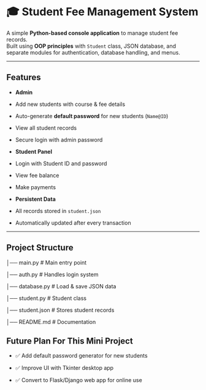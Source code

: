 # 🎓 Student Fee Management System  

A simple **Python-based console application** to manage student fee records.  
Built using **OOP principles** with `Student` class, JSON database, and separate modules for authentication, database handling, and menus.  

---

##  Features  
-  **Admin**  
  - Add new students with course & fee details  
  - Auto-generate **default password** for new students (`Name@ID`)  
  - View all student records  
  - Secure login with admin password  

-  **Student Panel**  
  - Login with Student ID and password  
  - View fee balance  
  - Make payments  

-  **Persistent Data**  
  - All records stored in `student.json`  
  - Automatically updated after every transaction  

---
##  Project Structure  
│── main.py # Main entry point

│── auth.py # Handles login system

│── database.py # Load & save JSON data

│── student.py # Student class

│── student.json # Stores student records

│── README.md # Documentation

##  Future Plan For This Mini Project
- ✅ Add default password generator for new students

- ✅ Improve UI with Tkinter desktop app

- ✅ Convert to Flask/Django web app for online use
